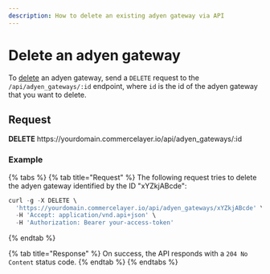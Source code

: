 ```yaml
---
description: How to delete an existing adyen gateway via API
---
```


# Delete an adyen gateway

To <a href="https://docs.commercelayer.io/developers/deleting-resources" target="_blank">delete</a> an adyen gateway, send a `DELETE` request to the `/api/adyen_gateways/:id` endpoint, where `id` is the id of the adyen gateway that you want to delete.

## Request

**DELETE** https://<i></i>yourdomain.commercelayer.io/api/adyen_gateways/:id

### Example

{% tabs %}
{% tab title="Request" %}
The following request tries to delete the adyen gateway identified by the ID "xYZkjABcde":

```javascript
curl -g -X DELETE \
  'https://yourdomain.commercelayer.io/api/adyen_gateways/xYZkjABcde' \
  -H 'Accept: application/vnd.api+json' \
  -H 'Authorization: Bearer your-access-token'
```
{% endtab %}

{% tab title="Response" %}
On success, the API responds with a `204 No Content` status code.
{% endtab %}
{% endtabs %}

